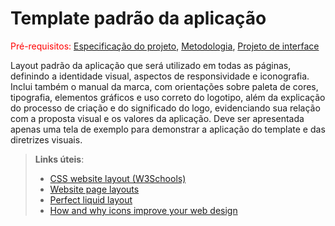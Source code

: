 # Template padrão da aplicação

<span style="color:red">Pré-requisitos: <a href="02-Especificacao.md"> Especificação do projeto</a></span>, <a href="03-Metodologia.md"> Metodologia</a>, <a href="05-Projeto-interface.md"> Projeto de interface</a>

Layout padrão da aplicação que será utilizado em todas as páginas, definindo a identidade visual, aspectos de responsividade e iconografia. Inclui também o manual da marca, com orientações sobre paleta de cores, tipografia, elementos gráficos e uso correto do logotipo, além da explicação do processo de criação e do significado do logo, evidenciando sua relação com a proposta visual e os valores da aplicação. Deve ser apresentada apenas uma tela de exemplo para demonstrar a aplicação do template e das diretrizes visuais.

> **Links úteis**:
>
> - [CSS website layout (W3Schools)](https://www.w3schools.com/css/css_website_layout.asp)
> - [Website page layouts](http://www.cellbiol.com/bioinformatics_web_development/chapter-3-your-first-web-page-learning-html-and-css/website-page-layouts/)
> - [Perfect liquid layout](https://matthewjamestaylor.com/perfect-liquid-layouts)
> - [How and why icons improve your web design](https://usabilla.com/blog/how-and-why-icons-improve-you-web-design/)
